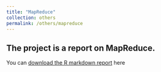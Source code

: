 ```yaml
---
title: "MapReduce"
collection: others
permalink: /others/mapreduce
---
```


## The project is a report on MapReduce.




You can [download the R markdown report](https://minhphan88.github.io/assets/mapreducereport.pdf) here
